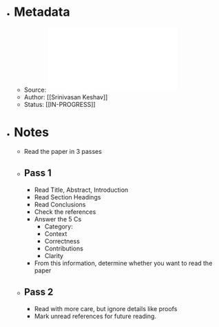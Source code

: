 - # Metadata
	- Source: ![How to Read a Paper.pdf](../assets/How_to_Read_a_Paper_1683815418635_0.pdf)
	- Author: [[Srinivasan Keshav]]
	- Status: [[IN-PROGRESS]]
- # Notes
	- Read the paper in 3 passes
	- ## Pass 1
		- Read Title, Abstract, Introduction
		- Read Section Headings
		- Read Conclusions
		- Check the references
		- Answer the 5 Cs
			- Category:
			- Context
			- Correctness
			- Contributions
			- Clarity
		- From this information, determine whether you want to read the paper
	- ## Pass 2
		- Read with more care, but ignore details like proofs
		- Mark unread references for future reading.